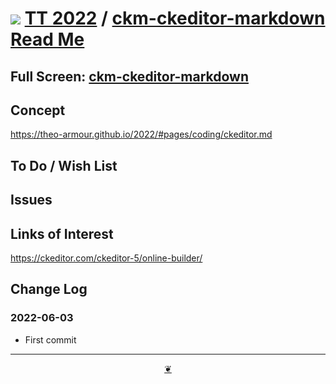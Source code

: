 # [![](https://pushme-pullyou.github.io/tootoo-2022/lib01/assets/icons/mark-github.svg )](https://github.com/pushme-pullyou/tootoo-2022/ "Source code on GitHub" ) [TT 2022]( https://pushme-pullyou.github.io/tootoo-2022/ "Home page" ) / [ckm-ckeditor-markdown Read Me]( https://pushme-pullyou.github.io/tootoo-2022/#lib04/mde-md-editor/README.md)


<!--@@@
<div class=iframe-resize ><iframe src=https://pushme-pullyou.github.io/tootoo-2022/lib04/mde-md-editor/ height=100% width=100% ></iframe></div>
_"ckm-ckeditor-markdown" in a resizable window. One finger to rotate. Two to zoom._
@@@-->

## Full Screen: [ckm-ckeditor-markdown]( https://pushme-pullyou.github.io/tootoo-2022/lib04/mde-md-editor/ )


## Concept

https://theo-armour.github.io/2022/#pages/coding/ckeditor.md

## To Do / Wish List


## Issues


## Links of Interest

https://ckeditor.com/ckeditor-5/online-builder/

## Change Log


### 2022-06-03

* First commit


***

<center title="Hello! Click me to go up to the top" ><a class=aDingbat href=javascript:window.main.scrollTo(0,0);> ❦ </a></center>
